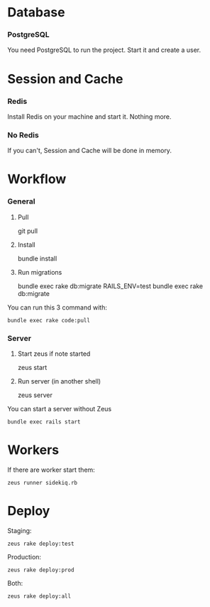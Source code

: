# Database

### PostgreSQL
You need PostgreSQL to run the project. Start it and create a user.

# Session and Cache

### Redis
Install Redis on your machine and start it. Nothing more.
### No Redis
If you can't, Session and Cache will be done in memory.

# Workflow

### General
1) Pull
    
    git pull

2) Install

    bundle install

3) Run migrations

    bundle exec rake db:migrate
    RAILS_ENV=test bundle exec rake db:migrate

You can run this 3 command with:

    bundle exec rake code:pull

### Server
1) Start zeus if note started

    zeus start

2) Run server (in another shell)

    zeus server

You can start a server without Zeus

    bundle exec rails start

# Workers
If there are worker start them:
    
    zeus runner sidekiq.rb

# Deploy
Staging:

    zeus rake deploy:test

Production:

    zeus rake deploy:prod

Both:

    zeus rake deploy:all